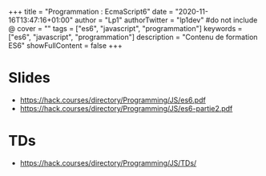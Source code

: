 +++
title = "Programmation : EcmaScript6"
date = "2020-11-16T13:47:16+01:00"
author = "Lp1"
authorTwitter = "lp1dev" #do not include @
cover = ""
tags = ["es6", "javascript", "programmation"]
keywords = ["es6", "javascript", "programmation"]
description = "Contenu de formation ES6"
showFullContent = false
+++


# Slides

- https://hack.courses/directory/Programming/JS/es6.pdf
- https://hack.courses/directory/Programming/JS/es6-partie2.pdf

# TDs

- https://hack.courses/directory/Programming/JS/TDs/
